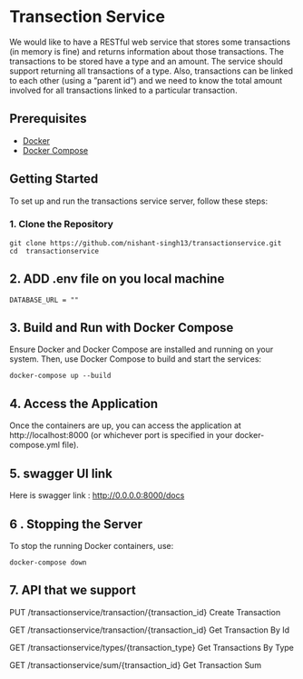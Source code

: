 # Transection Service
We would like to have a RESTful web service that stores some transactions (in memory is fine) and
returns information about those transactions. The transactions to be stored have a type and an
amount. The service should support returning all transactions of a type. Also, transactions can be
linked to each other (using a ”parent id”) and we need to know the total amount involved for all
transactions linked to a particular transaction.

## Prerequisites

- [Docker](https://www.docker.com/products/docker-desktop)
- [Docker Compose](https://docs.docker.com/compose/install/)

## Getting Started

To set up and run the transactions service server, follow these steps:

### 1. Clone the Repository

```console
git clone https://github.com/nishant-singh13/transactionservice.git
cd  transactionservice
```
## 2. ADD .env file on you local machine 
```console
DATABASE_URL = ""
```

## 3. Build and Run with Docker Compose
Ensure Docker and Docker Compose are installed and running on your system. Then, use Docker Compose to build and start the services:


```console
docker-compose up --build
```

## 4. Access the Application
Once the containers are up, you can access the application at http://localhost:8000 (or whichever port is specified in your docker-compose.yml file).

## 5. swagger UI link 
Here is swagger link : http://0.0.0.0:8000/docs

## 6 . Stopping the Server
To stop the running Docker containers, use:


```console
docker-compose down
```

## 7. API that we support 
PUT
/transactionservice/transaction/{transaction_id}
Create Transaction


GET
/transactionservice/transaction/{transaction_id}
Get Transaction By Id

GET
/transactionservice/types/{transaction_type}
Get Transactions By Type

GET
/transactionservice/sum/{transaction_id}
Get Transaction Sum
